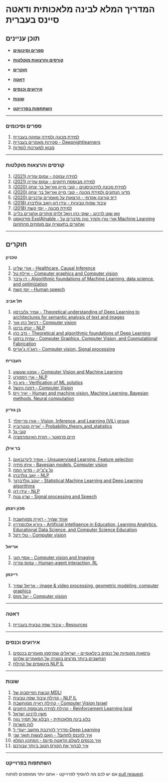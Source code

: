 # המדריך המלא לבינה מלאכותית ודאטה סיינס בעברית

## תוכן עניינים

* **[ספרים וסיכומים](#ספרים-וסיכומים)**

* **[קורסים והרצאות מוקלטות](#קורסים-והרצאות-מוקלטות)**  

* **[חוקרים](#חוקרים)**  

* **[דאטה](#דאטה)**

* **[אירועים וכנסים](#אירועים-וכנסים)**

* **[שונות](#שונות)**

* **[השתתפות בפרוייקט](#השתתפות-בפרוייקט)**  


-------------------------------------


### ספרים וסיכומים

1.  [למידת מכונה ולמידה עמוקה בעברית](https://github.com/AvrahamRaviv/Deep-Learning-in-Hebrew)
2.  [סקירות מאמרים בעברית - Deepnightlearners](https://machinelearning.co.il/tag/deepnightlearners/)
3.  [מבוא למערכות לומדות](https://technion046195.netlify.app/)

-------------------------------------

### קורסים והרצאות מוקלטות

1.  [למידה עמוקה - עמוס עזריה (2021)](https://www.youtube.com/watch?v=A74z-DzYt9c&list=PLRMgNpO86xg0ZRHA0QeQsvn57dq4v7iaL)
2.  [למידה מבוססת חיזוקים - עמוס עזריה (2021)](https://www.youtube.com/watch?v=qZwM9Yxyyoo&list=PLRMgNpO86xg1QBVfnSDuzuZAPC-AdbrF6)
3.  [למידת מכונה לתיכוניסטים - קובי מייק ואריאל בר יצחק (2020)](https://www.youtube.com/watch?v=-NvEeTnk6Ew&list=PLUGwirBvkRnv2IZ1CnrLp7tg7I-YvuVG_)
4.  [מדעי הנתונים ולמידת מכונה - קובי מייק ואריאל בר יצחק (2020)](https://www.youtube.com/playlist?list=PLUGwirBvkRns7QihJpzVt_u9ab2xVX2Z7)
5.  [דיפ קורונה אקדמי - הרצאות על מאמרים עדכניים (2020)](https://www.youtube.com/channel/UCjDbU-BKPSN0UsFq6obukUg)
6.  [עיבוד שפות טבעיות - עידו דגן ויואב גולדברג (2018)](https://www.youtube.com/playlist?list=PLM96W_EHEqh78zJ0bPqT3Wy8DPHbJU-Zh)
7.  [למידת מכונה - יוסי קשת (2018)](https://www.youtube.com/playlist?list=PLM96W_EHEqh7QUKH_z-z-2muKa42n0zpK)
8.  [וואן שוט לרנינג - שוקי כהן ויואל זלדס פותרים אתגרים בלייב](https://www.oneshotlearning.io/)
9.  [פודקאסט ExplAInable - אורי גורן ותמיר נווה מדברים על Machine Learning ואתגרים בתעשייה עם מומחים מהתחום](https://explainable.podbean.com/)

-------------------------------------


## חוקרים

#### טכניון
1. [אורי שליט - Healthcare, Causal Inference](https://web.iem.technion.ac.il/site/he/academicstaff/uri-shalit/)
2. [איילת טל - Computer graphics and Computer vision](https://webee.technion.ac.il/~ayellet/)
3. [דן גרבר - Algorithmic foundations of Machine Learning, data science, and optimization](https://dangar.net.technion.ac.il/)
4. [יוסי קשת - Human speech](https://u.cs.biu.ac.il/~keshetj/)

#### תל אביב
1. [אמיר גלוברסון - Theoretical understanding of Deep Learning to architectures for semantic analysis of text and images](https://cs3801.wixsite.com/amirgloberson)
2. [דניאל כהן אור - Computer vision](https://danielcohenor.com/)
3. [יונתן ברנט - NLP](http://www.cs.tau.ac.il/~joberant/)
4. [נדב כהן - Theoretical and algorithmic foundations of Deep Learning](https://www.cohennadav.com/)
5. [עמית ברמנו - Computer Graphics, Computer Vision, and Copmutational Fabrication](https://www.cs.tau.ac.il/~amberman/)
6. [ראג'ה ג'אריס - Computer vision, Signal processing](https://www.giryes.sites.tau.ac.il/)


#### העברית
1. [אמנון שעשוע - Computer Vision and Machine Learning](https://www.cs.huji.ac.il/~shashua/)
2. [ארי רפפורט - NLP](https://www.cs.huji.ac.il/w~arir/)
3. [גיא כץ - Verification of ML solutios](https://www.katz-lab.com/publications)
4. [דפנה ווינשל - Computer Vision](https://www.cs.huji.ac.il/~daphna/)
5. [יאיר וייס - Human and machine vision. Machine Learning. Bayesian methods. Neural computation](https://www.cs.huji.ac.il/~yweiss/)

#### בן גוריון
1. [אורן פרייפלד - Vision, Inference, and Learning (VIL) group](https://www.cs.bgu.ac.il/~orenfr/)
2. [אריה קנטרוביץ' - Probability_theory_and_statistics](https://www.cs.bgu.ac.il/~karyeh/)
3. [קובי גל](https://datasciencelab.ise.bgu.ac.il/)
4. [חיים פרמוטר - תורת האינפורמציה](https://www.ee.bgu.ac.il/~haimp/)

#### בר אילן
1. [אופיר לינדנבאום - Unsupervised Learning, Feature selection](https://www.eng.biu.ac.il/lindeno/)
2. [איתן פתיה - Bayesian models, Computer vision](https://www.eng.biu.ac.il/fetayae/)
3. [גל צ'צ'יק - מדעי המח](https://chechiklab.biu.ac.il/)
4. [יואב גולדברג - NLP](https://www.cs.bgu.ac.il/~yoavg/uni/)
5. [יעקב גולדברגר - Statistical Machine Learning and Deep Learning algorithms](http://www.eng.biu.ac.il/goldbej/)
6. [עידו דגן - NLP](http://u.cs.biu.ac.il/~dagan/)
7. [שרון גנות -  Signal processing and Speech](https://www.eng.biu.ac.il/gannot/)

#### מכון ויצמן
1. [אוהד שמיר - ראייה ממוחשבת](https://sites.google.com/site/aharonbarhillel/)
2. [גיורא אלכסנדרון - Artificial Intelligence in Education, Learning Analytics, Educational Data Science, and Computer Science Education](https://www.weizmann.ac.il/ScienceTeaching/Alexandron/)
3. [טלי דקל - Computer vision](https://www.weizmann.ac.il/math/dekel/)

#### אריאל
1. [אסף חוגי - Computer vision and Imaging](https://www.ariel.ac.il/projects/trp/GeneralInformation.asp?numRec=751&id_lang=2)
2. [עמוס עזריה - Human-agent interaction, RL](http://azariaa.com/)

#### רייכמן
1. [אריאל שמיר - image & video processing, geometric modeling, computer graphics](https://faculty.runi.ac.il/arik/site/index.asp)
2. [יעל מוזס - Computer vision](https://www.runi.ac.il/faculty/yael)


-------------------------------------
### דאטה

1.  [עיבוד שפה טבעית בעברית - Resources](https://github.com/NNLP-IL/Resources)

-------------------------------------

### אירועים וכנסים

1. [גרסאות מקומיות של כנסים בינלאומיים - ישראלים שפרסמו מאמרים בכנסים הנחשבים ביותר מרצים בקצרה על המאמרים שלהם](https://www.youtube.com/playlist?list=PL1FoIGqsXJ_CoVJq2gunb1kpaE67rccjP)
2. [מיטאפים של קהילת NLP IL](https://www.youtube.com/channel/UCXfXbnzKRgiZcTgnTK1uiqg)

-------------------------------------

### שונות

1. [קבוצת הפייסבוק של MDLI](https://www.facebook.com/groups/MDLI1)
2. [קהילת עיבוד שפה טבעית - NLP IL](https://www.facebook.com/groups/naturallanguageprocessingisrael/about/)
3. [קהילת ראייה ממוחשבת - Computer Vision Israel](https://www.facebook.com/groups/1831991027038183)
4. [קהילת למידה מבוססת חיזוקים - Reinforcement Learning Isral](https://www.facebook.com/groups/296455247734778)
5. [משין לרנינג ישראל](https://machinelearning.co.il/)
6. [בלוג בינה מלאכותית - הבלוג של תמיר נווה](https://www.ai-blog.co.il/)
7. [לוח משרות](https://machinelearning.co.il/88/machinelearningjobs/)
8. [מדריך להרכבת מחשב ייעודי ל-Deep Learning](https://machinelearning.co.il/536/deeplearninghardware/?fbclid=IwAR27jONy3wX0BeNCzQJUDDdh8TkNGc-TlCQ2fdVEUazopAcVKVP2i1n-py4)
9. [איך להכנס לתחום? - האם לעשות תואר שני](https://machinelearning.co.il/5237/msc/#more-5237)
10. [איך נכנסים לעולם הדאטה סיינס - המתכון המלא](https://www.spreaker.com/user/pimedia/data-part-a?utm_campaign=episode-title&utm_medium=app&utm_source=widget)
11. [איך לבחור את הקורס הטוב ביותר עבורכם](https://machinelearning.co.il/2424/4coursetips/?fbclid=IwAR0BGvkbJ1VftKuF1w2diBsh6jFgLWxTN7vaujNEyqbu5bUbWzX6KHQt8jo)



-------------------------------------
### השתתפות בפרוייקט
אם יש לכם מה להוסיף לפרוייקט - אתם יותר ממוזמנים לפתוח [pull request](https://github.com/AvrahamRaviv/Hebrew-Machine-and-Deep-Learning-Resources/pulls).

